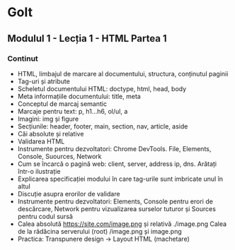 # GoIt

## Modulul 1 - Lecția 1 - HTML Partea 1

### Continut

-   HTML, limbajul de marcare al documentului, structura, conținutul paginii
-   Tag-uri și atribute
-   Scheletul documentului HTML: doctype, html, head, body
-   Meta informațiile documentului: title, meta
-   Conceptul de marcaj semantic
-   Marcaje pentru text: p, h1...h6, ol/ul, a
-   Imagini: img și figure
-   Secțiunile: header, footer, main, section, nav, article, aside
-   Căi absolute și relative
-   Validarea HTML
-   Instrumente pentru dezvoltatori: Chrome DevTools. File, Elements, Console, Suources, Network
-   Cum se încarcă o pagină web: client, server, address ip, dns. Arătați într-o ilustrație
-   Explicarea specificației modului în care tag-urile sunt imbricate unul în altul
-   Discuție asupra erorilor de validare
-   Instrumente pentru dezvoltatori: Elements, Console pentru erori de descărcare,
    Network pentru vizualizarea surselor tuturor și Sources pentru codul sursă
-   Calea absolută https://site.com/image.png și relativă ./image.png
    Calea de la rădăcina serverului (root) /image.png și image.png
-   Practica: Transpunere design -> Layout HTML (machetare)
